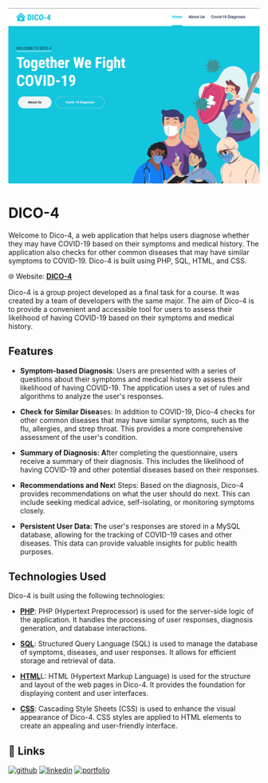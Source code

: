 ![My Image](Dico-4.png)
# DICO-4

Welcome to Dico-4, a web application that helps users diagnose whether they may have COVID-19 based on their symptoms and medical history. The application also checks for other common diseases that may have similar symptoms to COVID-19. Dico-4 is built using PHP, SQL, HTML, and CSS.

🌐 Website: [**DICO-4**](https://dico-4.000webhostapp.com)

Dico-4 is a group project developed as a final task for a course. It was created by a team of developers with the same major. The aim of Dico-4 is to provide a convenient and accessible tool for users to assess their likelihood of having COVID-19 based on their symptoms and medical history.


## Features

- **Symptom-based Diagnosis**: Users are presented with a series of questions about their symptoms and medical history to assess their likelihood of having COVID-19. The application uses a set of rules and algorithms to analyze the user's responses.

- **Check for Similar Disea**ses: In addition to COVID-19, Dico-4 checks for other common diseases that may have similar symptoms, such as the flu, allergies, and strep throat. This provides a more comprehensive assessment of the user's condition.

- **Summary of Diagnosis: A**fter completing the questionnaire, users receive a summary of their diagnosis. This includes the likelihood of having COVID-19 and other potential diseases based on their responses.

- **Recommendations and Nex**t Steps: Based on the diagnosis, Dico-4 provides recommendations on what the user should do next. This can include seeking medical advice, self-isolating, or monitoring symptoms closely.

- **Persistent User Data: T**he user's responses are stored in a MySQL database, allowing for the tracking of COVID-19 cases and other diseases. This data can provide valuable insights for public health purposes.



## Technologies Used
Dico-4 is built using the following technologies:

- [**PHP**](https://www.w3schools.com/php): PHP (Hypertext Preprocessor) is used for the server-side logic of the application. It handles the processing of user responses, diagnosis generation, and database interactions.

- [**SQL**](https://www.w3schools.com/sql/sql_intro.asp): Structured Query Language (SQL) is used to manage the database of symptoms, diseases, and user responses. It allows for efficient storage and retrieval of data.

- [**HTML**](https://html.com)L: HTML (Hypertext Markup Language) is used for the structure and layout of the web pages in Dico-4. It provides the foundation for displaying content and user interfaces.

- [**CSS**](https://www.w3schools.com/css): Cascading Style Sheets (CSS) is used to enhance the visual appearance of Dico-4. CSS styles are applied to HTML elements to create an appealing and user-friendly interface.


## 🔗 Links

[![github](https://img.shields.io/badge/github-1DA1F2?style=for-the-badge&logo=github&logoColor=white)](https://github.com/nehemiagueldi) [![linkedin](https://img.shields.io/badge/linkedin-0A66C2?style=for-the-badge&logo=linkedin&logoColor=white)](https://www.linkedin.com/in/nehemiagueldi/) [![portfolio](https://img.shields.io/badge/my_portfolio-0d9488?style=for-the-badge&logo=square&logoColor=white)](https://nehemiagueldi.github.io/) 


